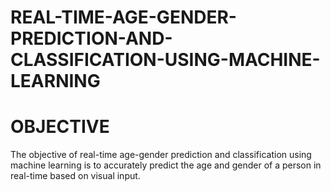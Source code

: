 # REAL-TIME-AGE-GENDER-PREDICTION-AND-CLASSIFICATION-USING-MACHINE-LEARNING
# OBJECTIVE

 The objective of real-time age-gender prediction and classification using machine learning is to accurately predict the age and gender of a person in real-time based on visual input.
